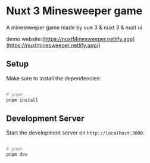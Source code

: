 # Nuxt 3 Minesweeper game

A minesweeper game made by vue 3 & nuxt 3 & nuxt ui

demo website:[https://nuxtMinesweeper.netlify.app](https://nuxtminesweeper.netlify.app/)

## Setup

Make sure to install the dependencies:

```bash

# pnpm
pnpm install

``` 

## Development Server

Start the development server on `http://localhost:3000`:

```bash

# pnpm
pnpm dev

```
